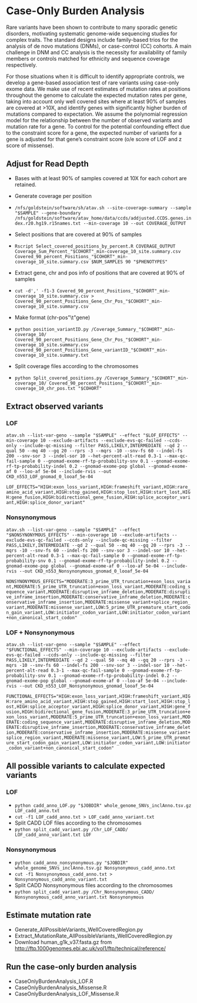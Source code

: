 # Case-Only Burden Analysis
Rare variants have been shown to contribute to many sporadic genetic disorders, motivating systematic genome-wide sequencing studies for complex traits. The standard designs include family-based trios for the analysis of de novo mutations (DNMs), or case-control (CC) cohorts. A main challenge in DNM and CC analysis is the necessity for availability of family members or controls matched for ethnicity and sequence coverage respectively.

For those situations when it is difficult to identify appropriate controls, we develop a gene-based association test of rare variants using case-only exome data. We make use of recent estimates of mutation rates at positions throughout the genome to calculate the expected mutation rates per gene, taking into account only well covered sites where at least 90% of samples are covered at >10X, and identify genes with significantly higher burden of mutations compared to expectation. We assume the polynomial regression model for the relationship between the number of observed variants and mutation rate for a gene. To control for the potential confounding effect due to the constraint score for a gene, the expected number of variants for a gene is adjusted for that gene’s constraint score (o/e score of LOF and z score of missense).

## Adjust for Read Depth
- Bases with at least 90% of samples covered at 10X for each cohort are retained.
  
- Generate coverage per position
- `/nfs/goldstein/software/sh/atav.sh --site-coverage-summary --sample "$SAMPLE" --gene-boundary /nfs/goldstein/software/atav_home/data/ccds/addjusted.CCDS.genes.index.r20.hg19.r15names.txt --min-coverage 10 --out COVERAGE_OUTPUT`

- Select positions that are covered at 90% of samples
- `Rscript Select_covered_positions_by_percent.R COVERAGE_OUTPUT Coverage_Sum_Percent_"$COHORT"_min-coverage_10_site.summary.csv Covered_90_percent_Positions_"$COHORT"_min-coverage_10_site.summary.csv $NUM_SAMPLES 90 "$PHENOTYPES"`
  
- Extract gene, chr and pos info of positions that are covered at 90% of samples
- `cut -d',' -f1-3 Covered_90_percent_Positions_"$COHORT"_min-coverage_10_site.summary.csv > Covered_90_percent_Positions_Gene_Chr_Pos_"$COHORT"_min-coverage_10_site.summary.csv`
    
- Make format (chr-pos"\t"gene)
- `python position_variantID.py /Coverage_Summary_"$COHORT"_min-coverage_10/ Covered_90_percent_Positions_Gene_Chr_Pos_"$COHORT"_min-coverage_10_site.summary.csv Covered_90_percent_Positions_Gene_variantID_"$COHORT"_min-coverage_10_site.summary.txt`
  
- Split coverage files according to the chromosomes
- `python Split_covered_positions.py /Coverage_Summary_"$COHORT"_min-coverage_10/ Covered_90_percent_Positions_"$COHORT"_min-coverage_10_chr_pos.txt "$COHORT"`

## Extract observed variants 
### LOF
`atav.sh --list-var-geno --sample "$SAMPLE" --effect "$LOF_EFFECTS" --min-coverage 10 --exclude-artifacts --exclude-evs-qc-failed --ccds-only --include-qc-missing --filter PASS,LIKELY,INTERMEDIATE --qd 2 --qual 50 --mq 40 --gq 20 --rprs -3 --mqrs -10 --snv-fs 60 --indel-fs 200 --snv-sor 3 --indel-sor 10 --het-percent-alt-read 0.3-1 --max-qc-fail-sample 0 --gnomad-exome-rf-tp-probability-snv 0.1 --gnomad-exome-rf-tp-probability-indel 0.2 --gnomad-exome-pop global --gnomad-exome-af 0 --loo-af 5e-04 --include-rvis --out CKD_n553_LOF_gnomad_0_looaf_5e-04`

`LOF_EFFECTS="HIGH:exon_loss_variant,HIGH:frameshift_variant,HIGH:rare_amino_acid_variant,HIGH:stop_gained,HIGH:stop_lost,HIGH:start_lost,HIGH:gene_fusion,HIGH:bidirectional_gene_fusion,HIGH:splice_acceptor_variant,HIGH:splice_donor_variant"`


### Nonsynonymous
`atav.sh --list-var-geno --sample "$SAMPLE" --effect "$NONSYNONYMOUS_EFFECTS" --min-coverage 10 --exclude-artifacts --exclude-evs-qc-failed --ccds-only --include-qc-missing --filter PASS,LIKELY,INTERMEDIATE --qd 2 --qual 50 --mq 40 --gq 20 --rprs -3 --mqrs -10 --snv-fs 60 --indel-fs 200 --snv-sor 3 --indel-sor 10 --het-percent-alt-read 0.3-1 --max-qc-fail-sample 0 --gnomad-exome-rf-tp-probability-snv 0.1 --gnomad-exome-rf-tp-probability-indel 0.2 --gnomad-exome-pop global --gnomad-exome-af 0 --loo-af 5e-04 --include-rvis --out CKD_n553_Nonsynonymous_gnomad_0_looaf_5e-04`

`NONSYNONYMOUS_EFFECTS="MODERATE:3_prime_UTR_truncation+exon_loss_variant,MODERATE:5_prime_UTR_truncation+exon_loss_variant,MODERATE:coding_sequence_variant,MODERATE:disruptive_inframe_deletion,MODERATE:disruptive_inframe_insertion,MODERATE:conservative_inframe_deletion,MODERATE:conservative_inframe_insertion,MODERATE:missense_variant+splice_region_variant,MODERATE:missense_variant,LOW:5_prime_UTR_premature_start_codon_gain_variant,LOW:initiator_codon_variant,LOW:initiator_codon_variant+non_canonical_start_codon"`


### LOF + Nonsynonymous
`atav.sh --list-var-geno --sample "$SAMPLE" --effect "$FUNCTIONAL_EFFECTS" --min-coverage 10 --exclude-artifacts --exclude-evs-qc-failed --ccds-only --include-qc-missing --filter PASS,LIKELY,INTERMEDIATE --qd 2 --qual 50 --mq 40 --gq 20 --rprs -3 --mqrs -10 --snv-fs 60 --indel-fs 200 --snv-sor 3 --indel-sor 10 --het-percent-alt-read 0.3-1 --max-qc-fail-sample 0 --gnomad-exome-rf-tp-probability-snv 0.1 --gnomad-exome-rf-tp-probability-indel 0.2 --gnomad-exome-pop global --gnomad-exome-af 0 --loo-af 5e-04 --include-rvis --out CKD_n553_LOF_Nonsynonymous_gnomad_looaf_5e-04`

`FUNCTIONAL_EFFECTS="HIGH:exon_loss_variant,HIGH:frameshift_variant,HIGH:rare_amino_acid_variant,HIGH:stop_gained,HIGH:start_lost,HIGH:stop_lost,HIGH:splice_acceptor_variant,HIGH:splice_donor_variant,HIGH:gene_fusion,HIGH:bidirectional_gene_fusion,MODERATE:3_prime_UTR_truncation+exon_loss_variant,MODERATE:5_prime_UTR_truncation+exon_loss_variant,MODERATE:coding_sequence_variant,MODERATE:disruptive_inframe_deletion,MODERATE:disruptive_inframe_insertion,MODERATE:conservative_inframe_deletion,MODERATE:conservative_inframe_insertion,MODERATE:missense_variant+splice_region_variant,MODERATE:missense_variant,LOW:5_prime_UTR_premature_start_codon_gain_variant,LOW:initiator_codon_variant,LOW:initiator_codon_variant+non_canonical_start_codon"`


## All possible variants to calculate expected variants
### LOF
- `python cadd_anno_LOF.py "$JOBDIR" whole_genome_SNVs_inclAnno.tsv.gz LOF_cadd_anno.txt`
- `cut -f1 LOF_cadd_anno.txt > LOF_cadd_anno_variant.txt`
- Split CADD LOF files according to the chromosomes
- `python split_cadd_variant.py /Chr_LOF_CADD/ LOF_cadd_anno_variant.txt LOF`

### Nonsynonymous
- `python cadd_anno_nonsynonymous.py "$JOBDIR" whole_genome_SNVs_inclAnno.tsv.gz Nonsynonymous_cadd_anno.txt`
- `cut -f1 Nonsynonymous_cadd_anno.txt > Nonsynonymous_cadd_anno_variant.txt`
- Split CADD Nonsynonymous files according to the chromosomes
- `python split_cadd_variant.py /Chr_Nonsynonymous_CADD/ Nonsynonymous_cadd_anno_variant.txt Nonsynonymous`


## Estimate mutation rate
- Generate_AllPossibleVariants_WellCoveredRegion.py
- Extract_MutationRate_AllPossibleVariants_WellCoveredRegion.py
- Download human_g1k_v37.fasta.gz from http://ftp.1000genomes.ebi.ac.uk/vol1/ftp/technical/reference/ 

## Run the case-only burden analysis
- CaseOnlyBurdenAnalysis_LOF.R
- CaseOnlyBurdenAnalysis_Missense.R
- CaseOnlyBurdenAnalysis_LOF_Missense.R
